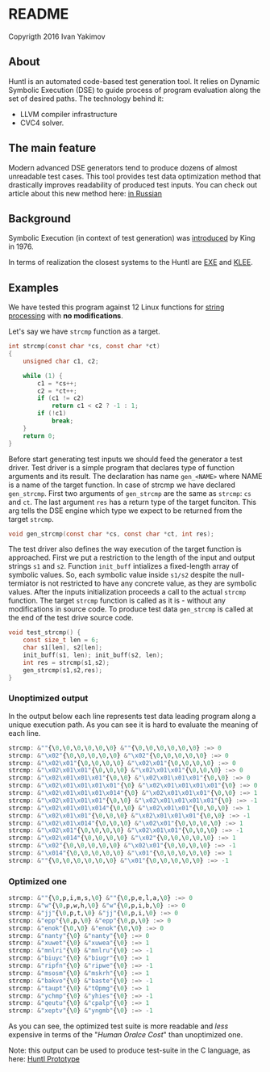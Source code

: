 # README #
Copyrigth 2016 Ivan Yakimov

## About ##
Huntl is an automated code-based test generation tool.
It relies on Dynamic Symbolic Execution (DSE) to guide process of program evaluation along the set of desired paths. 
The technology behind it:
* LLVM compiler infrastructure
* CVC4 solver.

## The main feature

Modern advanced DSE generators tend to produce dozens of almost unreadable test cases. This tool provides test data optimization method that drastically improves readability of produced test inputs. You can check out article about this new method here: [in Russian](http://www.ispras.ru/proceedings/isp_28_2016_5/isp_28_2016_5_227/)

## Background
Symbolic Execution (in context of test generation) was [introduced](https://academic.microsoft.com/#/detail/2101512909) by King in 1976.

In terms of realization the closest systems to the Huntl are [EXE](https://academic.microsoft.com/#/detail/31771106) and [KLEE](https://klee.github.io/).

## Examples
We have tested this program against 12 Linux functions for [string processing](https://github.com/torvalds/linux/blob/master/lib/string.c) with **no modifications**. 

Let's say we have `strcmp` function as a target.
``` C
int strcmp(const char *cs, const char *ct)
{
	unsigned char c1, c2;

	while (1) {
		c1 = *cs++;
		c2 = *ct++;
		if (c1 != c2)
			return c1 < c2 ? -1 : 1;
		if (!c1)
			break;
	}
	return 0;
}
```

Before start generating test inputs we should feed the generator a test driver.
Test driver is a simple program that declares type of function arguments and its result.
The declaration has name `gen_<NAME>` where NAME is a name of the target function.
In case of strcmp we have declared `gen_strcmp`. 
First two arguments of `gen_strcmp` are the same as `strcmp`: `cs` and `ct`.
The last argument `res` has a return type of the target funciton.
This arg tells the DSE engine which type we expect to be returned from the target `strcmp`.

``` C
void gen_strcmp(const char *cs, const char *ct, int res);
```

The test driver also defines the way execution of the target function is approached.
First we put a restriction to the length of the input and output strings `s1` and `s2`.
Function `init_buff` intializes a fixed-length array of symbolic values.
So, each symbolic value inside `s1/s2` despite the null-termiator is not restricted to have any concrete value,
as they are symbolic values.
After the inputs initialization proceeds a call to the actual `strcmp` function.
The target `strcmp` function is called as it is - without any modifications in source code.
To produce test data `gen_strcmp` is called at the end of the test drive source code.

``` C
void test_strcmp() {
	const size_t len = 6;
	char s1[len], s2[len];
	init_buff(s1, len); init_buff(s2, len);
	int res = strcmp(s1,s2);
	gen_strcmp(s1,s2,res);
}
```

### Unoptimized output

In the output below each line represents test data leading program along a unique execution path.
As you can see it is hard to evaluate the meaning of each line.

``` Haskell
strcmp: &""{\0,\0,\0,\0,\0,\0} &""{\0,\0,\0,\0,\0,\0} :=> 0
strcmp: &"\x02"{\0,\0,\0,\0,\0} &"\x02"{\0,\0,\0,\0,\0} :=> 0
strcmp: &"\x02\x01"{\0,\0,\0,\0} &"\x02\x01"{\0,\0,\0,\0} :=> 0
strcmp: &"\x02\x01\x01"{\0,\0,\0} &"\x02\x01\x01"{\0,\0,\0} :=> 0
strcmp: &"\x02\x01\x01\x01"{\0,\0} &"\x02\x01\x01\x01"{\0,\0} :=> 0
strcmp: &"\x02\x01\x01\x01\x01"{\0} &"\x02\x01\x01\x01\x01"{\0} :=> 0
strcmp: &"\x02\x01\x01\x01\x014"{\0} &"\x02\x01\x01\x01"{\0,\0} :=> 1
strcmp: &"\x02\x01\x01\x01"{\0,\0} &"\x02\x01\x01\x01\x01"{\0} :=> -1
strcmp: &"\x02\x01\x01\x014"{\0,\0} &"\x02\x01\x01"{\0,\0,\0} :=> 1
strcmp: &"\x02\x01\x01"{\0,\0,\0} &"\x02\x01\x01\x01"{\0,\0} :=> -1
strcmp: &"\x02\x01\x014"{\0,\0,\0} &"\x02\x01"{\0,\0,\0,\0} :=> 1
strcmp: &"\x02\x01"{\0,\0,\0,\0} &"\x02\x01\x01"{\0,\0,\0} :=> -1
strcmp: &"\x02\x014"{\0,\0,\0,\0} &"\x02"{\0,\0,\0,\0,\0} :=> 1
strcmp: &"\x02"{\0,\0,\0,\0,\0} &"\x02\x01"{\0,\0,\0,\0} :=> -1
strcmp: &"\x014"{\0,\0,\0,\0,\0} &"\x01"{\0,\0,\0,\0,\0} :=> 1
strcmp: &""{\0,\0,\0,\0,\0,\0} &"\x01"{\0,\0,\0,\0,\0} :=> -1
```

### Optimized one

``` Haskell
strcmp: &""{\0,p,i,m,s,\0} &""{\0,p,e,l,a,\0} :=> 0
strcmp: &"w"{\0,p,w,h,\0} &"w"{\0,p,i,b,\0} :=> 0
strcmp: &"jj"{\0,p,t,\0} &"jj"{\0,p,i,\0} :=> 0
strcmp: &"epp"{\0,p,\0} &"epp"{\0,p,\0} :=> 0
strcmp: &"enok"{\0,\0} &"enok"{\0,\0} :=> 0
strcmp: &"nanty"{\0} &"nanty"{\0} :=> 0
strcmp: &"xuwet"{\0} &"xuwea"{\0} :=> 1
strcmp: &"mnlri"{\0} &"mnlru"{\0} :=> -1
strcmp: &"biuyc"{\0} &"biugr"{\0} :=> 1
strcmp: &"ripfn"{\0} &"ripwe"{\0} :=> -1
strcmp: &"msosm"{\0} &"mskrh"{\0} :=> 1
strcmp: &"bakvo"{\0} &"baste"{\0} :=> -1
strcmp: &"taupt"{\0} &"tOpmg"{\0} :=> 1
strcmp: &"ychmp"{\0} &"yhies"{\0} :=> -1
strcmp: &"qeutu"{\0} &"cpalp"{\0} :=> 1
strcmp: &"xeptv"{\0} &"yngmb"{\0} :=> -1
```
As you can see, the optimized test suite is more readable and *less* expensive in terms of the "*Human Oralce Cost*" than unoptimized one.

Note: this output can be used to produce test-suite in the C language, as here: [Huntl Prototype](https://github.com/IvanYakimov/huntl-prototype)
